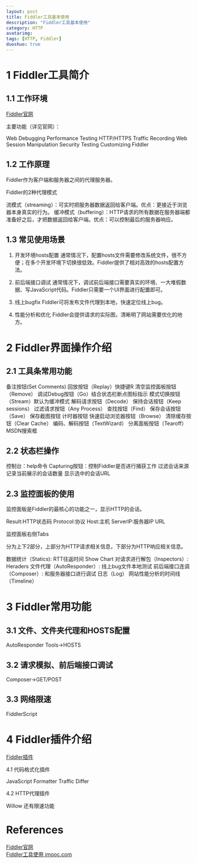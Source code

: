 ```yaml
---
layout: post
title: Fiddler工具基本使用
description: "Fiddler工具基本使用"
category: HTTP
avatarimg:
tags: [HTTP, Fiddler]
duoshuo: true
---
```


# 1 Fiddler工具简介

## 1.1 工作环境

[Fiddler官网](http://www.telerik.com/fiddler)

主要功能（详见官网）：

Web Debugging
Performance Testing
HTTP/HTTPS Traffic Recording
Web Session Manipulation
Security Testing
Customizing Fiddler

## 1.2 工作原理

Fiddler作为客户端和服务器之间的代理服务器。

Fiddler的2种代理模式

流模式（streaming）：可实时把服务器数据返回给客户端。优点：更接近于浏览器本身真实的行为。
缓冲模式（buffering）：HTTP请求的所有数据在服务器端都准备好之后，才把数据返回给客户端。优点：可以控制最后的服务器响应。

## 1.3 常见使用场景

1. 开发环境hosts配置
通常情况下，配置hosts文件需要修改系统文件，很不方便；在多个开发环境下切换很低效。Fiddler提供了相对高效的hosts配置方法。

2. 前后端接口调试
通常情况下，调试前后端接口需要真实的环境、一大堆假数据、写JavaScript代码。Fiddler只需要一个UI界面进行配置即可。

3. 线上bugfix
Fiddler可将发布文件代理到本地，快速定位线上bug。

4. 性能分析和优化
Fiddler会提供请求的实际图，清晰明了网站需要优化的地方。

# 2 Fiddler界面操作介绍

## 2.1 工具条常用功能

备注按钮(Set Comments)
回放按钮（Replay）快捷键R
清空监控面板按钮（Remove）
调试Debug按钮（Go）结合状态栏断点图标指示
模式切换按钮（Stream）默认为缓冲模式
解码请求按钮（Decode）
保持会话按钮（Keep sessions）
过滤请求按钮（Any Process）
查找按钮（Find）
保存会话按钮（Save）
保存截图按钮
计时器按钮
快速启动浏览器按钮（Browse）
清除缓存按钮（Clear Cache）
编码、解码按钮（TextWizard）
分离面板按钮（Tearoff）
MSDN搜索框

## 2.2 状态栏操作

控制台：help命令
Capturing按钮：控制Fiddler是否进行捕获工作
过滤会话来源
记录当前展示的会话数量
显示选中的会话URL

## 2.3 监控面板的使用

监控面板是Fiddler的最核心的功能之一，显示HTTP的会话。

Result:HTTP状态码
Protocol:协议
Host:主机
ServerIP:服务器IP
URL

监控面板右侧Tabs

分为上下2部分，上部分为HTTP请求相关信息，下部分为HTTP响应相关信息。

数据统计（Statics): RTT往返时间 Show Chart
对请求进行解包（Inspectors）:
Heraders
文件代理（AutoResponder）: 线上bug文件本地测试
前后端接口连调（Composer）: 和服务器接口进行调试
日志（Log）
网站性能分析的时间线（Timeline）

# 3 Fiddler常用功能

## 3.1 文件、文件夹代理和HOSTS配置
AutoResponder
Tools->HOSTS

## 3.2 请求模拟、前后端接口调试

Composer->GET/POST

## 3.3 网络限速

FiddlerScript

# 4 Fiddler插件介绍

[Fiddler插件](http://www.telerik.com/fiddler/add-ons)

4.1 代码格式化插件

JavaScript Formatter
Traffic Differ

4.2 HTTP代理插件

Willow 还有限速功能

# References
[Fiddler官网](http://www.telerik.com/fiddler)  
[Fiddler工具使用 imooc.com](http://www.imooc.com/learn/37) 


